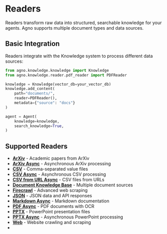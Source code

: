 # Readers

Readers transform raw data into structured, searchable knowledge for your agents. Agno supports multiple document types and data sources.

## Basic Integration

Readers integrate with the Knowledge system to process different data sources:

```python
from agno.knowledge.knowledge import Knowledge
from agno.knowledge.reader.pdf_reader import PDFReader

knowledge = Knowledge(vector_db=your_vector_db)
knowledge.add_content(
    path="documents/",
    reader=PDFReader(),
    metadata={"source": "docs"}
)

agent = Agent(
    knowledge=knowledge,
    search_knowledge=True,
)
```

## Supported Readers

- **[ArXiv](./arxiv_reader.py)** - Academic papers from ArXiv
- **[ArXiv Async](./arxiv_reader_async.py)** - Asynchronous ArXiv processing
- **[CSV](./csv_reader.py)** - Comma-separated value files
- **[CSV Async](./csv_reader_async.py)** - Asynchronous CSV processing
- **[CSV from URL Async](./csv_reader_url_async.py)** - CSV files from URLs
- **[Document Knowledge Base](./doc_kb_async.py)** - Multiple document sources
- **[Firecrawl](./firecrawl_reader.py)** - Advanced web scraping
- **[JSON](./json_reader.py)** - JSON data and API responses
- **[Markdown Async](./markdown_reader_async.py)** - Markdown documentation
- **[PDF Async](./pdf_reader_async.py)** - PDF documents with OCR
- **[PPTX](./pptx_reader.py)** - PowerPoint presentation files
- **[PPTX Async](./pptx_reader_async.py)** - Asynchronous PowerPoint processing
- **[Web](./web_reader.py)** - Website crawling and scraping
- 
